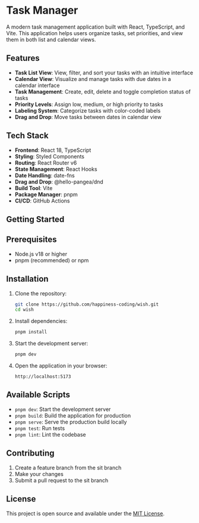 # Task Manager

A modern task management application built with React, TypeScript, and Vite. This application helps users organize tasks, set priorities, and view them in both list and calendar views.

## Features

- **Task List View**: View, filter, and sort your tasks with an intuitive interface
- **Calendar View**: Visualize and manage tasks with due dates in a calendar interface
- **Task Management**: Create, edit, delete and toggle completion status of tasks
- **Priority Levels**: Assign low, medium, or high priority to tasks
- **Labeling System**: Categorize tasks with color-coded labels
- **Drag and Drop**: Move tasks between dates in calendar view

## Tech Stack

- **Frontend**: React 18, TypeScript
- **Styling**: Styled Components
- **Routing**: React Router v6
- **State Management**: React Hooks
- **Date Handling**: date-fns
- **Drag and Drop**: @hello-pangea/dnd
- **Build Tool**: Vite
- **Package Manager**: pnpm
- **CI/CD**: GitHub Actions

## Getting Started

## Prerequisites

- Node.js v18 or higher
- pnpm (recommended) or npm

## Installation

1. Clone the repository:
   ```bash
   git clone https://github.com/happiness-coding/wish.git
   cd wish
   ```
2. Install dependencies:
   ```bash
   pnpm install
   ```
3. Start the development server:
   ```bash
   pnpm dev
   ```
4. Open the application in your browser:
   ```
   http://localhost:5173
   ```

## Available Scripts

- `pnpm dev`: Start the development server
- `pnpm build`: Build the application for production
- `pnpm serve`: Serve the production build locally
- `pnpm test`: Run tests
- `pnpm lint`: Lint the codebase

## Contributing

1. Create a feature branch from the sit branch
2. Make your changes
3. Submit a pull request to the sit branch

## License

This project is open source and available under the [MIT License](LICENSE).
